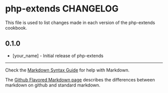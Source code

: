 php-extends CHANGELOG
=====================

This file is used to list changes made in each version of the php-extends cookbook.

0.1.0
-----
- [your_name] - Initial release of php-extends

- - -
Check the [Markdown Syntax Guide](http://daringfireball.net/projects/markdown/syntax) for help with Markdown.

The [Github Flavored Markdown page](http://github.github.com/github-flavored-markdown/) describes the differences between markdown on github and standard markdown.
